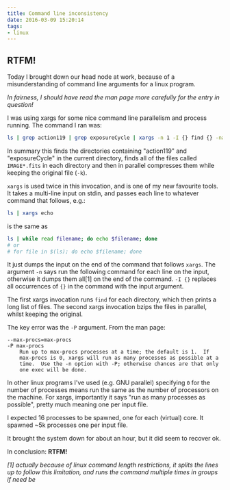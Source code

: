 ```yaml
---
title: Command line inconsistency
date: 2016-03-09 15:20:14
tags:
- linux
---
```


## RTFM!

Today I brought down our head node at work, because of a
misunderstanding of command line arguments for a linux program.

_In fairness, I should have read the man page more carefully for the
entry in question!_

I was using xargs for some nice command line parallelism and process
running. The command I ran was:

```bash
ls | grep action119 | grep exposureCycle | xargs -n 1 -I {} find {} -name 'IMAGE*.fits' | xargs -n 1 -P 0 bzip2 -k
```

In summary this finds the directories containing "action119" and
"exposureCycle" in the current directory, finds all of the files called
`IMAGE*.fits` in each directory and then in parallel compresses them
while keeping the original file (`-k`).

`xargs` is used twice in this invocation, and is one of my new favourite
tools. It takes a multi-line input on stdin, and passes each line to
whatever command that follows, e.g.:

```bash
ls | xargs echo
```

is the same as

```bash
ls | while read filename; do echo $filename; done
# or
# for file in $(ls); do echo $filename; done
```

It just dumps the input on the end of the command that follows `xargs`.
The argument `-n` says run the following command for each line on the
input, otherwise it dumps them all[1] on the end of the command. `-I {}`
replaces all occurrences of `{}` in the command with the input argument.

The first xargs invocation runs `find` for each directory, which then
prints a long list of files. The second xargs invocation bzips the files
in parallel, whilst keeping the original.

The key error was the `-P` argument. From the man page:

```
--max-procs=max-procs
-P max-procs
    Run up to max-procs processes at a time; the default is 1.  If
    max-procs is 0, xargs will run as many processes as possible at a
    time.  Use the -n option with -P; otherwise chances are that only
    one exec will be done.
```

In other linux programs I've used (e.g. GNU parallel) specifying `0` for
the number of processes means run the same as the number of processors
on the machine. For xargs, importantly it says "run as many processes as
possible", pretty much meaning one per input file.

I expected 16 processes to be spawned, one for each (virtual) core. It
spawned ~5k processes one per input file.

It brought the system down for about an hour, but it did seem to recover
ok.

In conclusion: **RTFM!**


*[1] actually because of linux command length restrictions, it splits the
lines up to follow this limitation, and runs the command multiple times
in groups if need be*

